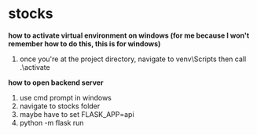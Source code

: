 # stocks

**how to activate virtual environment on windows (for me because I won't remember how to do this, this is for windows)**
1. once you're at the project directory, navigate to venv\Scripts then call .\activate


**how to open backend server**
1. use cmd prompt in windows
2. navigate to stocks folder
3. maybe have to set FLASK_APP=api
4. python -m flask run
